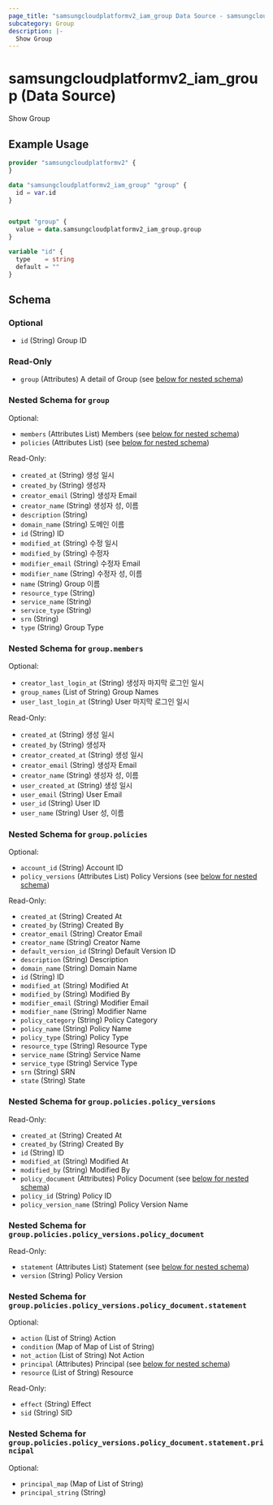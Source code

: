 ```yaml
---
page_title: "samsungcloudplatformv2_iam_group Data Source - samsungcloudplatformv2"
subcategory: Group
description: |-
  Show Group
---
```


# samsungcloudplatformv2_iam_group (Data Source)

Show Group

## Example Usage

```terraform
provider "samsungcloudplatformv2" {
}

data "samsungcloudplatformv2_iam_group" "group" {
  id = var.id
}


output "group" {
  value = data.samsungcloudplatformv2_iam_group.group
}

variable "id" {
  type    = string
  default = ""
}
```

<!-- schema generated by tfplugindocs -->
## Schema

### Optional

- `id` (String) Group ID

### Read-Only

- `group` (Attributes) A detail of Group (see [below for nested schema](#nestedatt--group))

<a id="nestedatt--group"></a>
### Nested Schema for `group`

Optional:

- `members` (Attributes List) Members (see [below for nested schema](#nestedatt--group--members))
- `policies` (Attributes List) (see [below for nested schema](#nestedatt--group--policies))

Read-Only:

- `created_at` (String) 생성 일시
- `created_by` (String) 생성자
- `creator_email` (String) 생성자 Email
- `creator_name` (String) 생성자 성, 이름
- `description` (String)
- `domain_name` (String) 도메인 이름
- `id` (String) ID
- `modified_at` (String) 수정 일시
- `modified_by` (String) 수정자
- `modifier_email` (String) 수정자 Email
- `modifier_name` (String) 수정자 성, 이름
- `name` (String) Group 이름
- `resource_type` (String)
- `service_name` (String)
- `service_type` (String)
- `srn` (String)
- `type` (String) Group Type

<a id="nestedatt--group--members"></a>
### Nested Schema for `group.members`

Optional:

- `creator_last_login_at` (String) 생성자 마지막 로그인 일시
- `group_names` (List of String) Group Names
- `user_last_login_at` (String) User 마지막 로그인 일시

Read-Only:

- `created_at` (String) 생성 일시
- `created_by` (String) 생성자
- `creator_created_at` (String) 생성 일시
- `creator_email` (String) 생성자 Email
- `creator_name` (String) 생성자 성, 이름
- `user_created_at` (String) 생성 일시
- `user_email` (String) User Email
- `user_id` (String) User ID
- `user_name` (String) User 성, 이름


<a id="nestedatt--group--policies"></a>
### Nested Schema for `group.policies`

Optional:

- `account_id` (String) Account ID
- `policy_versions` (Attributes List) Policy Versions (see [below for nested schema](#nestedatt--group--policies--policy_versions))

Read-Only:

- `created_at` (String) Created At
- `created_by` (String) Created By
- `creator_email` (String) Creator Email
- `creator_name` (String) Creator Name
- `default_version_id` (String) Default Version ID
- `description` (String) Description
- `domain_name` (String) Domain Name
- `id` (String) ID
- `modified_at` (String) Modified At
- `modified_by` (String) Modified By
- `modifier_email` (String) Modifier Email
- `modifier_name` (String) Modifier Name
- `policy_category` (String) Policy Category
- `policy_name` (String) Policy Name
- `policy_type` (String) Policy Type
- `resource_type` (String) Resource Type
- `service_name` (String) Service Name
- `service_type` (String) Service Type
- `srn` (String) SRN
- `state` (String) State

<a id="nestedatt--group--policies--policy_versions"></a>
### Nested Schema for `group.policies.policy_versions`

Read-Only:

- `created_at` (String) Created At
- `created_by` (String) Created By
- `id` (String) ID
- `modified_at` (String) Modified At
- `modified_by` (String) Modified By
- `policy_document` (Attributes) Policy Document (see [below for nested schema](#nestedatt--group--policies--policy_versions--policy_document))
- `policy_id` (String) Policy ID
- `policy_version_name` (String) Policy Version Name

<a id="nestedatt--group--policies--policy_versions--policy_document"></a>
### Nested Schema for `group.policies.policy_versions.policy_document`

Read-Only:

- `statement` (Attributes List) Statement (see [below for nested schema](#nestedatt--group--policies--policy_versions--policy_document--statement))
- `version` (String) Policy Version

<a id="nestedatt--group--policies--policy_versions--policy_document--statement"></a>
### Nested Schema for `group.policies.policy_versions.policy_document.statement`

Optional:

- `action` (List of String) Action
- `condition` (Map of Map of List of String)
- `not_action` (List of String) Not Action
- `principal` (Attributes) Principal (see [below for nested schema](#nestedatt--group--policies--policy_versions--policy_document--statement--principal))
- `resource` (List of String) Resource

Read-Only:

- `effect` (String) Effect
- `sid` (String) SID

<a id="nestedatt--group--policies--policy_versions--policy_document--statement--principal"></a>
### Nested Schema for `group.policies.policy_versions.policy_document.statement.principal`

Optional:

- `principal_map` (Map of List of String)
- `principal_string` (String)